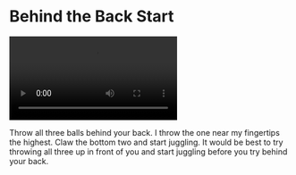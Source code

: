 # Behind the Back Start

![BehindTheBackStart](/videos/mp4/behindthebackstart.mp4)

Throw all three balls behind your back. I throw the one near my fingertips the highest. Claw the bottom two and start juggling. It would be best to try throwing all three up in front of you and start juggling before you try behind your back.

